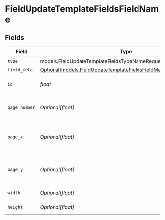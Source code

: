 # FieldUpdateTemplateFieldsFieldName


## Fields

| Field                                                                                                                                | Type                                                                                                                                 | Required                                                                                                                             | Description                                                                                                                          |
| ------------------------------------------------------------------------------------------------------------------------------------ | ------------------------------------------------------------------------------------------------------------------------------------ | ------------------------------------------------------------------------------------------------------------------------------------ | ------------------------------------------------------------------------------------------------------------------------------------ |
| `type`                                                                                                                               | [models.FieldUpdateTemplateFieldsTypeNameRequestBody1](../models/fieldupdatetemplatefieldstypenamerequestbody1.md)                   | :heavy_check_mark:                                                                                                                   | N/A                                                                                                                                  |
| `field_meta`                                                                                                                         | [Optional[models.FieldUpdateTemplateFieldsFieldMetaNameRequestBody]](../models/fieldupdatetemplatefieldsfieldmetanamerequestbody.md) | :heavy_minus_sign:                                                                                                                   | N/A                                                                                                                                  |
| `id`                                                                                                                                 | *float*                                                                                                                              | :heavy_check_mark:                                                                                                                   | The ID of the field to update.                                                                                                       |
| `page_number`                                                                                                                        | *Optional[float]*                                                                                                                    | :heavy_minus_sign:                                                                                                                   | The page number the field will be on.                                                                                                |
| `page_x`                                                                                                                             | *Optional[float]*                                                                                                                    | :heavy_minus_sign:                                                                                                                   | The X coordinate of where the field will be placed.                                                                                  |
| `page_y`                                                                                                                             | *Optional[float]*                                                                                                                    | :heavy_minus_sign:                                                                                                                   | The Y coordinate of where the field will be placed.                                                                                  |
| `width`                                                                                                                              | *Optional[float]*                                                                                                                    | :heavy_minus_sign:                                                                                                                   | The width of the field.                                                                                                              |
| `height`                                                                                                                             | *Optional[float]*                                                                                                                    | :heavy_minus_sign:                                                                                                                   | The height of the field.                                                                                                             |